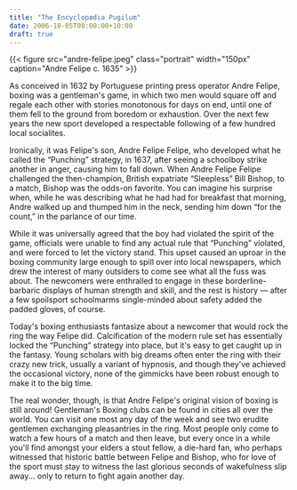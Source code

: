 ```yaml
---
title: "The Encyclopædia Pugilum"
date: 2006-10-05T00:00:00+10:00
draft: true
---
```


{{< figure src="andre-felipe.jpeg" class="portrait" width="150px" caption="Andre Felipe c. 1635" >}}

As conceived in 1632 by Portuguese printing press operator Andre Felipe, boxing was a gentleman's game, in which two men would square off and regale each other with stories monotonous for days on end, until one of them fell to the ground from boredom or exhaustion. Over the next few years the new sport developed a respectable following of a few hundred local socialites.

Ironically, it was Felipe's son, Andre Felipe Felipe, who developed what he called the “Punching” strategy, in 1637, after seeing a schoolboy strike another in anger, causing him to fall down. When Andre Felipe Felipe challenged the then-champion, British expatriate “Sleepless” Bill Bishop, to a match, Bishop was the odds-on favorite. You can imagine his surprise when, while he was describing what he had had for breakfast that morning, Andre walked up and thumped him in the neck, sending him down “for the count,” in the parlance of our time.

While it was universally agreed that the boy had violated the spirit of the game, officials were unable to find any actual rule that “Punching” violated, and were forced to let the victory stand. This upset caused an uproar in the boxing community large enough to spill over into local newspapers, which drew the interest of many outsiders to come see what all the fuss was about. The newcomers were enthralled to engage in these borderline-barbaric displays of human strength and skill, and the rest is history — after a few spoilsport schoolmarms single-minded about safety added the padded gloves, of course.

Today's boxing enthusiasts fantasize about a newcomer that would rock the ring the way Felipe did. Calcification of the modern rule set has essentially locked the “Punching” strategy into place, but it's easy to get caught up in the fantasy. Young scholars with big dreams often enter the ring with their crazy new trick, usually a variant of hypnosis, and though they've achieved the occasional victory, none of the gimmicks have been robust enough to make it to the big time.

The real wonder, though, is that Andre Felipe's original vision of boxing is still around! Gentleman's Boxing clubs can be found in cities all over the world. You can visit one most any day of the week and see two erudite gentlemen exchanging pleasantries in the ring. Most people only come to watch a few hours of a match and then leave, but every once in a while you'll find amongst your elders a stout fellow, a die-hard fan, who perhaps witnessed that historic battle between Felipe and Bishop, who for love of the sport must stay to witness the last glorious seconds of wakefulness slip away... only to return to fight again another day.


